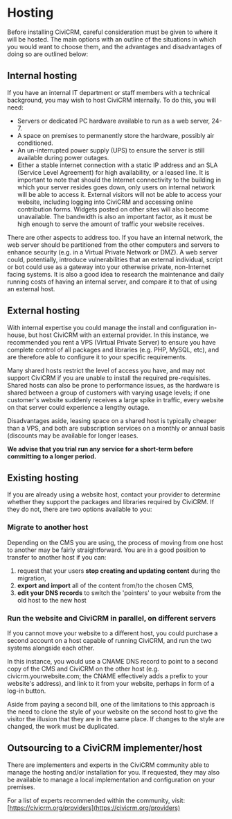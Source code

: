 # Hosting

Before installing CiviCRM, careful consideration must be given to where
it will be hosted. The main options with an outline of the situations in
which you would want to choose them, and the advantages and
disadvantages of doing so are outlined below:

## Internal hosting

If you have an internal IT department or staff members with a technical
background, you may wish to host CiviCRM internally. To do this, you
will need:

-   Servers or dedicated PC hardware available to run as a web server,
    24-7.
-   A space on premises to permanently store the hardware, possibly air
    conditioned.
-   An un-interrupted power supply (UPS) to ensure the server is still
    available during power outages.
-   Either a stable internet connection with a static IP address and an
    SLA (Service Level Agreement) for high availability, or a leased
    line. It is important to note that should the Internet connectivity
    to the building in which your server resides goes down, only users
    on internal network will be able to access it. External visitors
    will not be able to access your website, including logging into
    CiviCRM and accessing online contribution forms. Widgets posted on
    other sites will also become unavailable. The bandwidth is also an
    important factor, as it must be high enough to serve the amount of
    traffic your website receives.

There are other aspects to address too. If you have an internal network,
the web server should be partitioned from the other computers and
servers to enhance security (e.g. in a Virtual Private Network or DMZ).
A web server could, potentially, introduce vulnerabilities that an
external individual, script or bot could use as a gateway into your
otherwise private, non-Internet facing systems. It is also a good idea
to research the maintenance and daily running costs of having an
internal server, and compare it to that of using an external host.

## External hosting 

With internal expertise you could manage the install and configuration
in-house, but host CiviCRM with an external provider. In this instance,
we recommended you rent a VPS (Virtual Private Server) to ensure you
have complete control of all packages and libraries (e.g. PHP, MySQL,
etc), and are therefore able to configure it to your specific
requirements.

Many shared hosts restrict the level of access you have, and may not
support CiviCRM if you are unable to install the required
pre-requisites. Shared hosts can also be prone to performance issues, as
the hardware is shared between a group of customers with varying usage
levels; if one customer's website suddenly receives a large spike in
traffic, every website on that server could experience a lengthy outage.

Disadvantages aside, leasing space on a shared host is typically cheaper
than a VPS, and both are subscription services on a monthly or annual
basis (discounts may be available for longer leases.

**We advise that you trial run any service for a short-term before
committing to a longer period.**

## Existing hosting

If you are already using a website host, contact your provider to
determine whether they support the packages and libraries required by
CiviCRM. If they do not, there are two options available to you:

### Migrate to another host

Depending on the CMS you are using, the process of moving from one host
to another may be fairly straightforward. You are in a good position to
transfer to another host if you can:  

1.  request that your users **stop creating and updating content**
    during the migration,
2.  **export and import** all of the content from/to the chosen CMS,
3.  **edit your DNS records** to switch the 'pointers' to your
    website from the old host to the new host

### Run the website and CiviCRM in parallel, on different servers

If you cannot move your website to a different host, you could purchase
a second account on a host capable of running CiviCRM, and run the two
systems alongside each other.

In this instance, you would use a CNAME DNS record to point to a second
copy of the CMS and CiviCRM on the other host (e.g.
civicrm.yourwebsite.com; the CNAME effectively adds a prefix to your
website's address), and link to it from your website, perhaps in form of
a log-in button.

Aside from paying a second bill, one of the limitations to this approach
is the need to clone the style of your website on the second host to
give the visitor the illusion that they are in the same place. If
changes to the style are changed, the work must be duplicated.

## Outsourcing to a CiviCRM implementer/host

There are implementers and experts in the CiviCRM community able to
manage the hosting and/or installation for you. If requested, they may
also be available to manage a local implementation and configuration on
your premises.

For a list of experts recommended within the community, visit:
[https://civicrm.org/providers](https://civicrm.org/providers)


